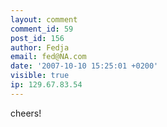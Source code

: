 ```yaml
---
layout: comment
comment_id: 59
post_id: 156
author: Fedja
email: fed@NA.com
date: '2007-10-10 15:25:01 +0200'
visible: true
ip: 129.67.83.54
---
```

cheers!
